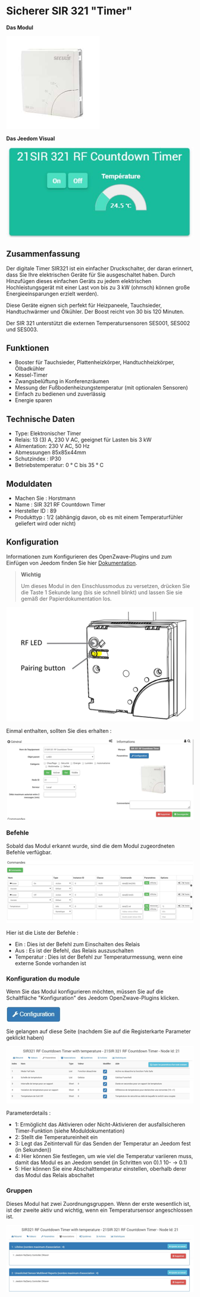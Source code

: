# Sicherer SIR 321 "Timer"

**Das Modul**

![module](images/secure.sir321/module.jpg)

**Das Jeedom Visual**

![vuedefaut1](images/secure.sir321/vuedefaut1.jpg)

## Zusammenfassung

Der digitale Timer SIR321 ist ein einfacher Druckschalter, der daran erinnert, dass Sie Ihre elektrischen Geräte für Sie ausgeschaltet haben. Durch Hinzufügen dieses einfachen Geräts zu jedem elektrischen Hochleistungsgerät mit einer Last von bis zu 3 kW (ohmsch) können große Energieeinsparungen erzielt werden).

Diese Geräte eignen sich perfekt für Heizpaneele, Tauchsieder, Handtuchwärmer und Ölkühler. Der Boost reicht von 30 bis 120 Minuten.

Der SIR 321 unterstützt die externen Temperatursensoren SES001, SES002 und SES003.

## Funktionen

-   Booster für Tauchsieder, Plattenheizkörper, Handtuchheizkörper, Ölbadkühler
-   Kessel-Timer
-   Zwangsbelüftung in Konferenzräumen
-   Messung der Fußbodenheizungstemperatur (mit optionalen Sensoren)
-   Einfach zu bedienen und zuverlässig
-   Energie sparen

## Technische Daten

-   Type: Elektronischer Timer
-   Relais: 13 (3) A, 230 V AC, geeignet für Lasten bis 3 kW
-   Alimentation: 230 V AC, 50 Hz
-   Abmessungen 85x85x44mm
-   Schutzindex : IP30
-   Betriebstemperatur: 0 ° C bis 35 ° C

## Moduldaten

-   Machen Sie : Horstmann
-   Name : SIR 321 RF Countdown Timer
-   Hersteller ID : 89
-   Produkttyp : 1/2 (abhängig davon, ob es mit einem Temperaturfühler geliefert wird oder nicht)

## Konfiguration

Informationen zum Konfigurieren des OpenZwave-Plugins und zum Einfügen von Jeedom finden Sie hier [Dokumentation](https://doc.jeedom.com/de_DE/plugins/automation%20protocol/openzwave/).
> **Wichtig**
>
> Um dieses Modul in den Einschlussmodus zu versetzen, drücken Sie die Taste 1 Sekunde lang (bis sie schnell blinkt) und lassen Sie sie gemäß der Papierdokumentation los.

![inclusion](images/secure.sir321/inclusion.jpg)

Einmal enthalten, sollten Sie dies erhalten :

![Plugin Zwave](images/secure.sir321/information.jpg)

### Befehle

Sobald das Modul erkannt wurde, sind die dem Modul zugeordneten Befehle verfügbar.

![Befehle](images/secure.sir321/commandes.jpg)

Hier ist die Liste der Befehle :

-   Ein : Dies ist der Befehl zum Einschalten des Relais
-   Aus : Es ist der Befehl, das Relais auszuschalten
-   Temperatur : Dies ist der Befehl zur Temperaturmessung, wenn eine externe Sonde vorhanden ist

### Konfiguration du module

Wenn Sie das Modul konfigurieren möchten, müssen Sie auf die Schaltfläche "Konfiguration" des Jeedom OpenZwave-Plugins klicken.

![Konfiguration plugin Zwave](images/plugin/bouton_configuration.jpg)

Sie gelangen auf diese Seite (nachdem Sie auf die Registerkarte Parameter geklickt haben)

![Config1](images/secure.sir321/config1.jpg)

Parameterdetails :

-   1: Ermöglicht das Aktivieren oder Nicht-Aktivieren der ausfallsicheren Timer-Funktion (siehe Moduldokumentation)
-   2: Stellt die Temperatureinheit ein
-   3: Legt das Zeitintervall für das Senden der Temperatur an Jeedom fest (in Sekunden))
-   4: Hier können Sie festlegen, um wie viel die Temperatur variieren muss, damit das Modul es an Jeedom sendet (in Schritten von 0).1 10- → 0.1)
-   5: Hier können Sie eine Abschalttemperatur einstellen, oberhalb derer das Modul das Relais abschaltet

### Gruppen

Dieses Modul hat zwei Zuordnungsgruppen. Wenn der erste wesentlich ist, ist der zweite aktiv und wichtig, wenn ein Temperatursensor angeschlossen ist.

![Groupe](images/secure.sir321/groupe.jpg)

